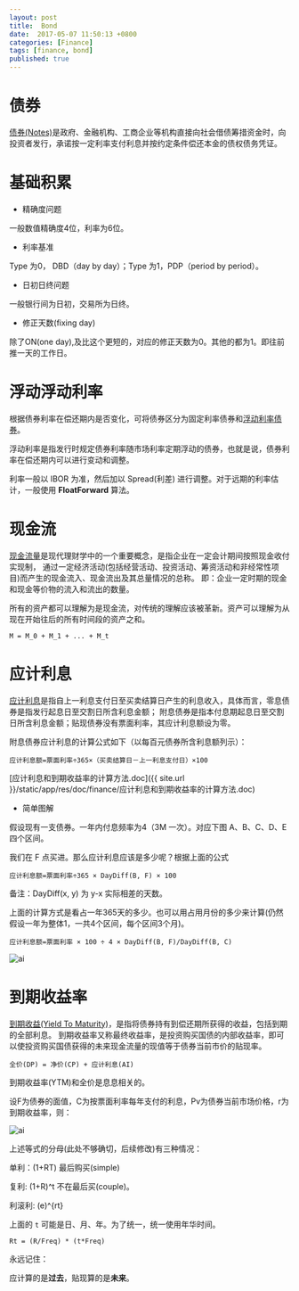 ```yaml
---
layout: post
title:  Bond
date:  2017-05-07 11:50:13 +0800
categories: [Finance]
tags: [finance, bond]
published: true
---
```




# 债券

[债券(Notes)](http://wiki.mbalib.com/wiki/Bond)是政府、金融机构、工商企业等机构直接向社会借债筹措资金时，向投资者发行，承诺按一定利率支付利息并按约定条件偿还本金的债权债务凭证。


# 基础积累

- 精确度问题

一般数值精确度4位，利率为6位。

- 利率基准

Type 为0， DBD（day by day）；Type 为1，PDP（period by period）。

- 日初日终问题

一般银行间为日初，交易所为日终。

- 修正天数(fixing day)

除了ON(one day),及比这个更短的，对应的修正天数为0。其他的都为1。即往前推一天的工作日。

# 浮动浮动利率

根据债券利率在偿还期内是否变化，可将债券区分为固定利率债券和[浮动利率债券](http://wiki.mbalib.com/wiki/%E6%B5%AE%E5%8A%A8%E5%88%A9%E7%8E%87%E5%80%BA%E5%88%B8)。

浮动利率是指发行时规定债券利率随市场利率定期浮动的债券，也就是说，债券利率在偿还期内可以进行变动和调整。


利率一般以 IBOR 为准，然后加以 Spread(利差) 进行调整。对于远期的利率估计，一般使用 **FloatForward** 算法。



# 现金流 

[现金流量](http://wiki.mbalib.com/wiki/%E7%8E%B0%E9%87%91%E6%B5%81)是现代理财学中的一个重要概念，是指企业在一定会计期间按照现金收付实现制，
通过一定经济活动(包括经营活动、投资活动、筹资活动和非经常性项目)而产生的现金流入、现金流出及其总量情况的总称。
即：企业一定时期的现金和现金等价物的流入和流出的数量。

所有的资产都可以理解为是现金流，对传统的理解应该被革新。资产可以理解为从现在开始往后的所有时间段的资产之和。

```
M = M_0 + M_1 + ... + M_t
```


# 应计利息

[应计利息](http://wiki.mbalib.com/wiki/%E5%BA%94%E8%AE%A1%E5%88%A9%E6%81%AF)是指自上一利息支付日至买卖结算日产生的利息收入，具体而言，零息债券是指发行起息日至交割日所含利息金额；
附息债券是指本付息期起息日至交割日所含利息金额；贴现债券没有票面利率，其应计利息额设为零。


附息债券应计利息的计算公式如下（以每百元债券所含利息额列示）：

```
应计利息额=票面利率÷365×（买卖结算日－上一利息支付日）×100
```

[应计利息和到期收益率的计算方法.doc]({{ site.url }}/static/app/res/doc/finance/应计利息和到期收益率的计算方法.doc)


- 简单图解

假设现有一支债券。一年内付息频率为4（3M 一次）。对应下图 A、B、C、D、E 四个区间。

我们在 F 点买进。那么应计利息应该是多少呢？根据上面的公式

```
应计利息额=票面利率÷365 × DayDiff(B, F) × 100
```

备注：DayDiff(x, y) 为 y-x 实际相差的天数。

上面的计算方式是看占一年365天的多少。也可以用占用月份的多少来计算(仍然假设一年为整体1，一共4个区间，每个区间3个月)。

```
应计利息额=票面利率 × 100 ÷ 4 × DayDiff(B, F)/DayDiff(B, C)  
```

![ai](https://raw.githubusercontent.com/houbb/resource/master/img/finance/bond/2017-05-07-finance-bond-ai.png)


# 到期收益率

[到期收益(Yield To Maturity)](http://wiki.mbalib.com/wiki/%E5%88%B0%E6%9C%9F%E6%94%B6%E7%9B%8A%E7%8E%87)，是指将债券持有到偿还期所获得的收益，包括到期的全部利息。
到期收益率又称最终收益率，是投资购买国债的内部收益率，即可以使投资购买国债获得的未来现金流量的现值等于债券当前市价的贴现率。


```
全价(DP) = 净价(CP) + 应计利息(AI)
```

到期收益率(YTM)和全价是息息相关的。

设F为债券的面值，C为按票面利率每年支付的利息，Pv为债券当前市场价格，r为到期收益率，则：


![ai](https://raw.githubusercontent.com/houbb/resource/master/img/finance/bond/2017-05-07-finance-bond-rate.png)


上述等式的分母(此处不够确切，后续修改)有三种情况：

单利：(1+RT) 最后购买(simple)

复利: (1+R)^t 不在最后买(couple)。

利滚利: (e)^{rt}


上面的 `t` 可能是日、月、年。为了统一，统一使用年华时间。
 
```
Rt = (R/Freq) * (t*Freq)
```

永远记住：

应计算的是**过去**，贴现算的是**未来**。


















